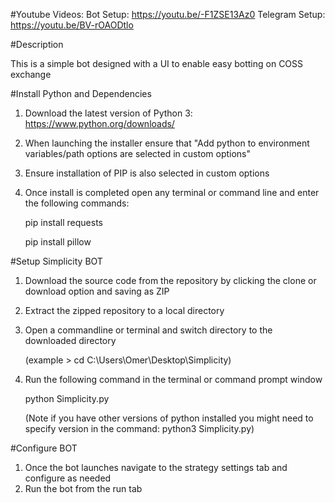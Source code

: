 #Youtube Videos:
Bot Setup: https://youtu.be/-F1ZSE13Az0
Telegram Setup: https://youtu.be/BV-rOAODtlo

#Description

This is a simple bot designed with a UI to enable easy botting on COSS exchange

#Install Python and Dependencies
1. Download the latest version of Python 3: https://www.python.org/downloads/
2. When launching the installer ensure that "Add python to environment variables/path options are selected in custom options"
3. Ensure installation of PIP is also selected in custom options
4. Once install is completed open any terminal or command line and enter the following commands:
   
   pip install requests
   
   pip install pillow

#Setup Simplicity BOT
1. Download the source code from the repository by clicking the clone or download option and saving as ZIP
2. Extract the zipped repository to a local directory
3. Open a commandline or terminal and switch directory to the downloaded directory 
   
   (example > cd C:\Users\Omer\Desktop\Simplicity)
4. Run the following command in the terminal or command prompt window
   
   python Simplicity.py
   
   (Note if you have other versions of python installed you might need to specify version in the command: python3 Simplicity.py)

#Configure BOT
1. Once the bot launches navigate to the strategy settings tab and configure as needed
2. Run the bot from the run tab
